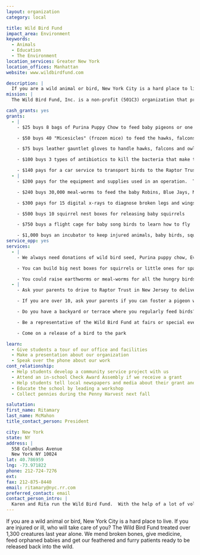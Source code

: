 ```yaml
---
layout: organization
category: local

title: Wild Bird Fund
impact_area: Environment
keywords: 
  - Animals
  - Education
  - The Environment
location_services: Greater New York
location_offices: Manhattan
website: www.wildbirdfund.com

description: |
  If you are a wild animal or bird, New York City is a hard place to live.  If you are injured or ill, who will take care of you?  The Wild Bird Fund treated over 1,300 creatures last year alone.  We mend broken bones, give medicine, feed orphaned babies and get our feathered and furry patients ready to be released back into the wild.
mission: |
  The Wild Bird Fund, Inc. is a non-profit (501C3) organization that provides assistance for wild birds. Being in New York City, most of our patients are pigeons who are ill, been injured by vehicles or other animals, or lost their homes due to the city's ongoing construction. Migratory birds are treated by the Wild Bird Fund under the direction of The Raptor Trust of Millington, NJ  <http://www.theraptortrust.org>.

cash_grants: yes
grants: 
  - |
    - $25 buys 8 bags of Purina Puppy Chow to feed baby pigeons or one 40 lb. bag of baby duck chow

    - $50 buys 40 "Micesicles" (frozen mice) to feed the hawks, falcons and owls

    - $75 buys leather gauntlet gloves to handle hawks, falcons and owls

    - $100 buys 3 types of antibiotics to kill the bacteria that make the animals sick

    - $140 pays for a car service to transport birds to the Raptor Trust in New Jersey, where teenage birds go to school to learn how to find food
  - |
    - $200 pays for the equipment and supplies used in an operation.  The doctors and nurses do it for free

    - $240 buys 30,000 meal-worms to feed the baby Robins, Blue Jays, Mockingbirds, Starlings and Grackles for a month

    - $300 pays for 15 digital x-rays to diagnose broken legs and wings

    - $500 buys 10 squirrel nest boxes for releasing baby squirrels

    - $750 buys a flight cage for baby song birds to learn how to fly

    - $1,000 buys an incubator to keep injured animals, baby birds, squirrels and opossums warm and alive
service_opp: yes
services: 
  - |
    - We always need donations of wild bird seed, Purina puppy chow, Evo dry cat food and paper towels

    - You can build big nest boxes for squirrels or little ones for sparrows, we have the plans

    - You could raise earthworms or meal-worms for all the hungry birds
  - |
    - Ask your parents to drive to Raptor Trust in New Jersey to deliver birds

    - If you are over 10, ask your parents if you can foster a pigeon who is recuperating from a broken wing or leg

    - Do you have a backyard or terrace where you regularly feed birds?  You could be a release site for sparrows, mourning doves or pigeons

    - Be a representative of the Wild Bird Fund at fairs or special events, like the St. Francis Day Fair at St. John the Divine

    - Come on a release of a bird to the park

learn: 
  - Give students a tour of our office and facilities
  - Make a presentation about our organization
  - Speak over the phone about our work
cont_relationship: 
  - Help students develop a community service project with us
  - Attend an in-school Check Award Assembly if we receive a grant
  - Help students tell local newspapers and media about their grant and/or project with us
  - Educate the school by leading a workshop
  - Collect pennies during the Penny Harvest next fall

salutation: 
first_name: Ritamary
last_name: McMahon
title_contact_person: President

city: New York
state: NY
address: |
  558 Columbus Avenue     
  New York NY 10024
lat: 40.786959
lng: -73.971822
phone: 212-724-7276
ext: 
fax: 212-875-8440
email: ritamary@nyc.rr.com
preferred_contact: email
contact_person_intro: |
  Karen and Rita run the Wild Bird Fund.  With the help of a lot of volunteers, we care for the many injured, sick or orphaned wild animals and birds that are brought in by caring New Yorkers who find them.  The patient might be a pigeon, a falcon, a sparrow or a bat.  It's challenging, interesting work to diagnose what's wrong with an animal and then try to fix it. It's very sad when you can't cure the animal's problem, but really great when you can make the animal well again.  Then comes the best part -- releasing the animal back to the wild.
---
```

If you are a wild animal or bird, New York City is a hard place to live.  If you are injured or ill, who will take care of you?  The Wild Bird Fund treated over 1,300 creatures last year alone.  We mend broken bones, give medicine, feed orphaned babies and get our feathered and furry patients ready to be released back into the wild.